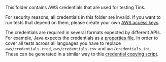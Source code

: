 This folder contains AWS credentials that are used for testing Tink.

For security reasons, all credentials in this folder are invalid. If you want to
run tests that depend on them, please create your own [AWS access
keys][aws-access-keys].

The credentials are required in several formats expected by different APIs. For
example, Java expects the credentials as a [properties file][properties-file].
In order to cover all tests across all languages you have to replace
`aws/credentials.cred`, `aws/credentials.csv` and `aws/credentials.ini`. These
can be generated in a similar way to this [credential copying
script][copy-credentials-script].

[aws-access-keys]: https://docs.aws.amazon.com/general/latest/gr/aws-sec-cred-types.html
[properties-file]: https://docs.aws.amazon.com/AmazonS3/latest/dev/AuthUsingAcctOrUserCredentials.html
[copy-credentials-script]: https://github.com/tink-crypto/tink-go-awskms/blob/main/kokoro/testutils/copy_credentials.sh
